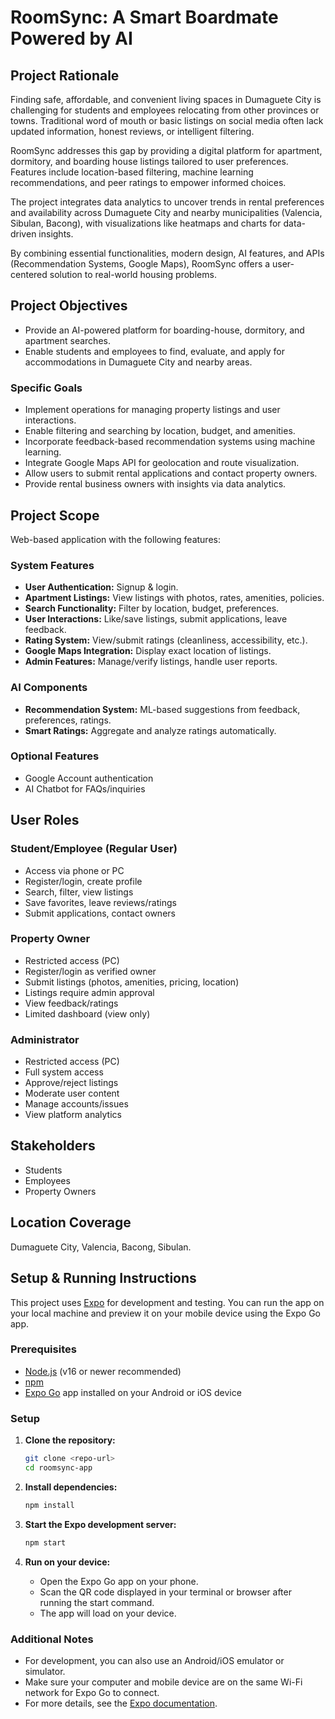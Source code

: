 # RoomSync: A Smart Boardmate Powered by AI

## Project Rationale

Finding safe, affordable, and convenient living spaces in Dumaguete City is challenging for students and employees relocating from other provinces or towns. Traditional word of mouth or basic listings on social media often lack updated information, honest reviews, or intelligent filtering.

RoomSync addresses this gap by providing a digital platform for apartment, dormitory, and boarding house listings tailored to user preferences. Features include location-based filtering, machine learning recommendations, and peer ratings to empower informed choices.

The project integrates data analytics to uncover trends in rental preferences and availability across Dumaguete City and nearby municipalities (Valencia, Sibulan, Bacong), with visualizations like heatmaps and charts for data-driven insights.

By combining essential functionalities, modern design, AI features, and APIs (Recommendation Systems, Google Maps), RoomSync offers a user-centered solution to real-world housing problems.

## Project Objectives

- Provide an AI-powered platform for boarding-house, dormitory, and apartment searches.
- Enable students and employees to find, evaluate, and apply for accommodations in Dumaguete City and nearby areas.

### Specific Goals

- Implement operations for managing property listings and user interactions.
- Enable filtering and searching by location, budget, and amenities.
- Incorporate feedback-based recommendation systems using machine learning.
- Integrate Google Maps API for geolocation and route visualization.
- Allow users to submit rental applications and contact property owners.
- Provide rental business owners with insights via data analytics.

## Project Scope

Web-based application with the following features:

### System Features

- **User Authentication:** Signup & login.
- **Apartment Listings:** View listings with photos, rates, amenities, policies.
- **Search Functionality:** Filter by location, budget, preferences.
- **User Interactions:** Like/save listings, submit applications, leave feedback.
- **Rating System:** View/submit ratings (cleanliness, accessibility, etc.).
- **Google Maps Integration:** Display exact location of listings.
- **Admin Features:** Manage/verify listings, handle user reports.

### AI Components

- **Recommendation System:** ML-based suggestions from feedback, preferences, ratings.
- **Smart Ratings:** Aggregate and analyze ratings automatically.

### Optional Features

- Google Account authentication
- AI Chatbot for FAQs/inquiries

## User Roles

### Student/Employee (Regular User)

- Access via phone or PC
- Register/login, create profile
- Search, filter, view listings
- Save favorites, leave reviews/ratings
- Submit applications, contact owners

### Property Owner

- Restricted access (PC)
- Register/login as verified owner
- Submit listings (photos, amenities, pricing, location)
- Listings require admin approval
- View feedback/ratings
- Limited dashboard (view only)

### Administrator

- Restricted access (PC)
- Full system access
- Approve/reject listings
- Moderate user content
- Manage accounts/issues
- View platform analytics

## Stakeholders

- Students
- Employees
- Property Owners

## Location Coverage

Dumaguete City, Valencia, Bacong, Sibulan.

## Setup & Running Instructions

This project uses [Expo](https://expo.dev/) for development and testing. You can run the app on your local machine and preview it on your mobile device using the Expo Go app.

### Prerequisites

- [Node.js](https://nodejs.org/) (v16 or newer recommended)
- [npm](https://www.npmjs.com/)
- [Expo Go](https://expo.dev/client) app installed on your Android or iOS device

### Setup

1. **Clone the repository:**
	```sh
	git clone <repo-url>
	cd roomsync-app
	```

2. **Install dependencies:**
	```sh
	npm install
	```

3. **Start the Expo development server:**
	```sh
	npm start
	```

4. **Run on your device:**
	- Open the Expo Go app on your phone.
	- Scan the QR code displayed in your terminal or browser after running the start command.
	- The app will load on your device.

### Additional Notes

- For development, you can also use an Android/iOS emulator or simulator.
- Make sure your computer and mobile device are on the same Wi-Fi network for Expo Go to connect.
- For more details, see the [Expo documentation](https://docs.expo.dev/).